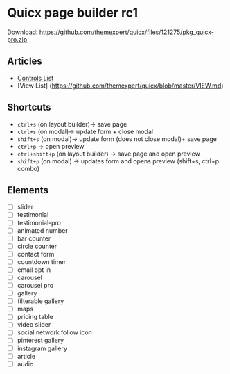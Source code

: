 # Quicx page builder rc1
Download: https://github.com/themexpert/quicx/files/121275/pkg_quicx-pro.zip

## Articles
- [Controls List](https://github.com/themexpert/quicx/blob/master/CONTROLS.md)
- [View List] (https://github.com/themexpert/quicx/blob/master/VIEW.md)

## Shortcuts
- `ctrl+s` (on layout builder)-> save page
- `ctrl+s` (on modal)-> update form + close modal
- `shift+s` (on modal)-> update form (does not close modal)+ save page
- `ctrl+p` -> open preview
- `ctrl+shift+p` (on layout builder) -> save page and open preview
- `shift+p` (on modal) -> updates form and opens preview (shift+s, ctrl+p combo)


## Elements
- [ ] slider
- [ ] testimonial
- [ ] testimonial-pro
- [ ] animated number
- [ ] bar counter
- [ ] circle counter
- [ ] contact form
- [ ] countdown timer
- [ ] email opt in
- [ ] carousel
- [ ] carousel pro
- [ ] gallery
- [ ] filterable gallery
- [ ] maps
- [ ] pricing table
- [ ] video slider
- [ ] social network follow icon
- [ ] pinterest gallery
- [ ] instagram gallery
- [ ] article
- [ ] audio
